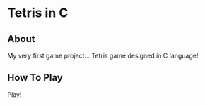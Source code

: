 # Tetris in C

## About
My very first game project... Tetris game designed in C language!

## How To Play
Play!
